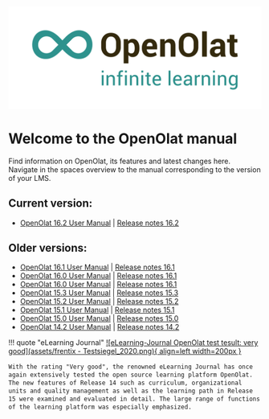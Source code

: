 ![Logo: OpenOlat – infinite learning](assets/OpenOlat_Logo_claim_RGB.png)

# Welcome to the OpenOlat manual

Find information on OpenOlat, its features and latest changes here. Navigate in the spaces overview to the manual corresponding to the version of your LMS.

## Current version:

- [OpenOlat 16.2 User Manual](manual_user/general/) | [Release notes 16.2](release_notes/Release_notes_16.2.md)

## Older versions:

- [OpenOlat 16.1 User Manual](archive/display/OO161EN.html) | [Release notes 16.1](release_notes/Release_notes_16.1.md)
- [OpenOlat 16.0 User Manual](archive/display/OO160EN.html) | [Release notes 16.1](release_notes/Release_notes_16.0.md)
- [OpenOlat 16.0 User Manual](archive/display/OO160EN.html) | [Release notes 16.1](release_notes/Release_notes_16.0.md)
- [OpenOlat 15.3 User Manual](archive/display/OO153EN.html) | [Release notes 15.3](release_notes/Release_notes_15.3.md)
- [OpenOlat 15.2 User Manual](archive/display/OO152EN.html) | [Release notes 15.2](release_notes/Release_notes_15.2.md)
- [OpenOlat 15.1 User Manual](archive/display/OO151EN.html) | [Release notes 15.1](release_notes/Release_notes_15.1.md)
- [OpenOlat 15.0 User Manual](archive/display/OO150EN.html) | [Release notes 15.0](release_notes/Release_notes_15.0.md)
- [OpenOlat 14.2 User Manual](archive/display/OO142EN.html) | [Release notes 14.2](release_notes/Release_notes_14.2.md)


!!! quote "eLearning Journal"
	[![eLearning-Journal OpenOlat test tesult: very good](assets/frentix - Testsiegel_2020.png){ align=left width=200px }](assets/eLJ12020_TEST_Frentix.pdf)
	
	With the rating "Very good", the renowned eLearning Journal has once again extensively tested the open source learning platform OpenOlat. The new features of Release 14 such as curriculum, organizational units and quality management as well as the learning path in Release 15 were examined and evaluated in detail. The large range of functions of the learning platform was especially emphasized.
